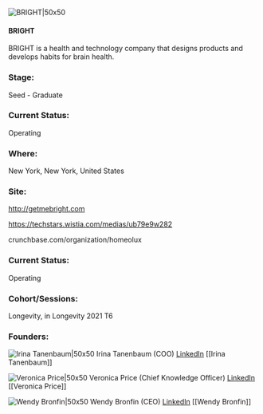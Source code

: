 

![BRIGHT|50x50](http://s3.amazonaws.com/ts-accel-connect-uploads/images/image_files/6180b6b41974b400098177ae/original/BRIGHT.jpeg)

#### BRIGHT
BRIGHT is a health and technology company that designs products and develops habits for brain health.

### Stage: 
Seed - Graduate 

### Current Status: 
Operating

### Where:
New York, New York, United States

### Site:
http://getmebright.com

https://techstars.wistia.com/medias/ub79e9w282

crunchbase.com/organization/homeolux

### Current Status: 
Operating

### Cohort/Sessions: 
Longevity, in Longevity 2021 T6

### Founders: 

![Irina Tanenbaum|50x50](http://s3.amazonaws.com/ts-accel-connect-uploads/images/image_files/6180b7b8eec0370008da6f92/original/Irina-Tanenbaum.png) Irina Tanenbaum (COO) [LinkedIn](https://linkedin.com/in/irina-tanenbaum-627822) [[Irina Tanenbaum]]

![Veronica Price|50x50](https://apimg.techstars.com/connect/images/image_files/616e2ec50476290008d3fa24/original/vp_headshot.jpg) Veronica Price (Chief Knowledge Officer) [LinkedIn](https://linkedin.com/in/veronica-price-6983633) [[Veronica Price]]

![Wendy Bronfin|50x50](https://www.f6s.com/static-resource/images/profile-placeholder-user.jpg) Wendy Bronfin (CEO) [LinkedIn](https://linkedin.com/in/wendybronfininnovates) [[Wendy Bronfin]]


